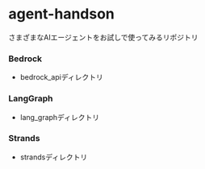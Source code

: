 # agent-handson
さまざまなAIエージェントをお試しで使ってみるリポジトリ

### Bedrock
- bedrock_apiディレクトリ
### LangGraph
- lang_graphディレクトリ
### Strands
- strandsディレクトリ